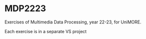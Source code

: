 # MDP2223

Exercises of Multimedia Data Processing, year 22-23, for UniMORE.  

Each exercise is in a separate VS project